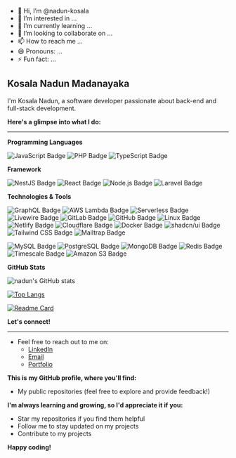 - 👋 Hi, I’m @nadun-kosala
- 👀 I’m interested in ...
- 🌱 I’m currently learning ...
- 💞️ I’m looking to collaborate on ...
- 📫 How to reach me ...
- 😄 Pronouns: ...
- ⚡ Fun fact: ...

## Kosala Nadun Madanayaka

I'm Kosala Nadun, a software developer passionate about back-end and full-stack development.

**Here's a glimpse into what I do:**
<hr>

**Programming Languages**

![JavaScript Badge](https://img.shields.io/badge/JavaScript-F7DF1E?logo=javascript&logoColor=000&style=flat-square)
![PHP Badge](https://img.shields.io/badge/PHP-777BB4?logo=php&logoColor=fff&style=flat-square)
![TypeScript Badge](https://img.shields.io/badge/TypeScript-3178C6?logo=typescript&logoColor=fff&style=flat-square)

**Framework**

![NestJS Badge](https://img.shields.io/badge/NestJS-E0234E?logo=nestjs&logoColor=fff&style=flat-square)
![React Badge](https://img.shields.io/badge/React-61DAFB?logo=react&logoColor=000&style=flat-square)
![Node.js Badge](https://img.shields.io/badge/Node.js-5FA04E?logo=nodedotjs&logoColor=fff&style=flat-square)
![Laravel Badge](https://img.shields.io/badge/Laravel-FF2D20?logo=laravel&logoColor=fff&style=flat-square)

**Technologies & Tools**

![GraphQL Badge](https://img.shields.io/badge/GraphQL-E10098?logo=graphql&logoColor=fff&style=flat-square)
![AWS Lambda Badge](https://img.shields.io/badge/AWS%20Lambda-F90?logo=awslambda&logoColor=fff&style=flat-square)
![Serverless Badge](https://img.shields.io/badge/Serverless-FD5750?logo=serverless&logoColor=fff&style=flat-square)
![Livewire Badge](https://img.shields.io/badge/Livewire-4E56A6?logo=livewire&logoColor=fff&style=flat-square)
![GitLab Badge](https://img.shields.io/badge/GitLab-FC6D26?logo=gitlab&logoColor=fff&style=flat-square)
![GitHub Badge](https://img.shields.io/badge/GitHub-181717?logo=github&logoColor=fff&style=flat-square)
![Linux Badge](https://img.shields.io/badge/Linux-FCC624?logo=linux&logoColor=000&style=flat-square)
![Netlify Badge](https://img.shields.io/badge/Netlify-00C7B7?logo=netlify&logoColor=fff&style=flat-square)
![Cloudflare Badge](https://img.shields.io/badge/Cloudflare-F38020?logo=cloudflare&logoColor=fff&style=flat-square)
![Docker Badge](https://img.shields.io/badge/Docker-2496ED?logo=docker&logoColor=fff&style=flat-square)
![shadcn/ui Badge](https://img.shields.io/badge/shadcn%2Fui-000?logo=shadcnui&logoColor=fff&style=flat-square)
![Tailwind CSS Badge](https://img.shields.io/badge/Tailwind%20CSS-06B6D4?logo=tailwindcss&logoColor=fff&style=flat-square)
![Mailtrap Badge](https://img.shields.io/badge/Mailtrap-22D172?logo=mailtrap&logoColor=fff&style=flat-square)

![MySQL Badge](https://img.shields.io/badge/MySQL-4479A1?logo=mysql&logoColor=fff&style=flat-square)
![PostgreSQL Badge](https://img.shields.io/badge/PostgreSQL-4169E1?logo=postgresql&logoColor=fff&style=flat-square)
![MongoDB Badge](https://img.shields.io/badge/MongoDB-47A248?logo=mongodb&logoColor=fff&style=flat-square)
![Redis Badge](https://img.shields.io/badge/Redis-FF4438?logo=redis&logoColor=fff&style=flat-square)
![Timescale Badge](https://img.shields.io/badge/Timescale-FDB515?logo=timescale&logoColor=fff&style=flat-square)
![Amazon S3 Badge](https://img.shields.io/badge/Amazon%20S3-569A31?logo=amazons3&logoColor=fff&style=flat-square)

**GitHub Stats**

![nadun's GitHub stats](https://github-readme-stats.vercel.app/api?username=nadun-kosala&show_icons=true&theme=radical)

[![Top Langs](https://github-readme-stats.vercel.app/api/top-langs/?username=nadun-kosala&layout=donut-vertical&theme=radical)](https://github.com/nadun-kosala/github-readme-stats)

[![Readme Card](https://github-readme-stats.vercel.app/api/pin/?username=nadun-kosala&repo=github-readme-stats)](https://github.com/nadun-kosala/github-readme-stats)

**Let's connect!**
<hr>

* Feel free to reach out to me on:
    * [LinkedIn](https://www.linkedin.com/in/kosala-nadun)
    * [Email](kosala.nadun2@gmail.com)
    * [Portfolio](https://kosala.pages.dev/)

**This is my GitHub profile, where you'll find:**

* My public repositories (feel free to explore and provide feedback!)

**I'm always learning and growing, so I'd appreciate it if you:**

* Star my repositories if you find them helpful
* Follow me to stay updated on my projects
* Contribute to my projects

**Happy coding!**
